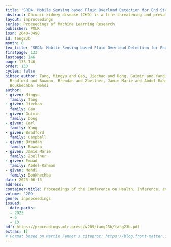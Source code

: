 ```yaml
---
title: "SRDA: Mobile Sensing based Fluid Overload Detection for End Stage Kidney Disease Patients using Sensor Relation Dual Autoencoder"
abstract: Chronic kidney disease (CKD) is a life-threatening and prevalent disease. CKD patients, especially end- stage kidney disease (ESKD) patients on hemodial- ysis, suffer from kidney failures and are unable to remove excessive fluid, causing fluid overload and multiple morbidities including death. Current so- lutions for fluid overtake monitoring such as ultra- sonography and biomarkers assessment are cumber- some, discontinuous, and can only be performed in the clinic. In this paper, we propose SRDA, a latent graph learning powered fluid overload detection sys- tem based on Sensor Relation Dual Autoencoder to detect excessive fluid consumption of EKSD patients based on passively collected bio-behavioral data from smartwatch sensors. Experiments using real- world mobile sensing data indicate that SRDA outper- forms the state-of-the-art baselines in both F1 score and recall, and demonstrate the potential of ubiqui- tous sensing for ESKD fluid intake management.
layout: inproceedings
series: Proceedings of Machine Learning Research
publisher: PMLR
issn: 2640-3498
id: tang23b
month: 0
tex_title: "SRDA: Mobile Sensing based Fluid Overload Detection for End Stage Kidney Disease Patients using Sensor Relation Dual Autoencoder"
firstpage: 133
lastpage: 146
page: 133-146
order: 133
cycles: false
bibtex_author: Tang, Mingyu and Gao, Jiechao and Dong, Guimin and Yang, Carl and Campbell,
  Bradford and Bowman, Brendan and Zoellner, Jamie Marie and Abdel-Rahman, Emaad and
  Boukhechba, Mehdi
author:
- given: Mingyu
  family: Tang
- given: Jiechao
  family: Gao
- given: Guimin
  family: Dong
- given: Carl
  family: Yang
- given: Bradford
  family: Campbell
- given: Brendan
  family: Bowman
- given: Jamie Marie
  family: Zoellner
- given: Emaad
  family: Abdel-Rahman
- given: Mehdi
  family: Boukhechba
date: 2023-06-13
address:
container-title: Proceedings of the Conference on Health, Inference, and Learning
volume: '209'
genre: inproceedings
issued:
  date-parts:
  - 2023
  - 6
  - 13
pdf: https://proceedings.mlr.press/v209/tang23b/tang23b.pdf
extras: []
# Format based on Martin Fenner's citeproc: https://blog.front-matter.io/posts/citeproc-yaml-for-bibliographies/
---
```

